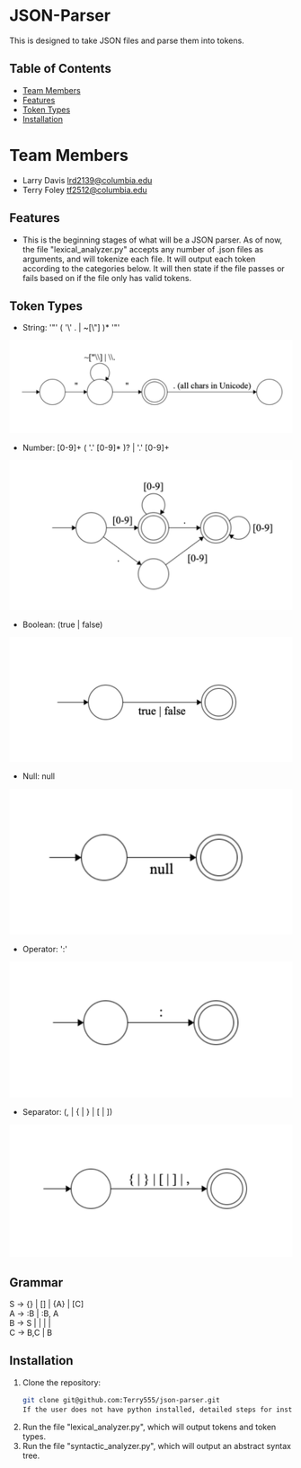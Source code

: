 # JSON-Parser

This is designed to take JSON files and parse them into tokens. 

## Table of Contents
- [Team Members](#teammembers)
- [Features](#features)
- [Token Types](#tokentypes)
- [Installation](#installation)

# Team Members

- Larry Davis lrd2139@columbia.edu
- Terry Foley tf2512@columbia.edu

## Features

- This is the beginning stages of what will be a JSON parser. As of now, the file "lexical_analyzer.py" accepts any number of .json files as arguments, and will tokenize each file. It will output each token according to the categories below. It will then state if the file passes or fails based on if the file only has valid tokens. 

## Token Types

- String: '"' ( '\\' . | ~[\\"] )* '"'

![Number](images/string.png)
  
- Number: [0-9]+ ( '.' [0-9]* )? | '.' [0-9]+
  
![Number](images/number.png)
  
- Boolean: (true | false)
  
![Boolean](images/boolean.png)
  
- Null: null
  
![Null](images/null.png)
  
- Operator: ':'
  
![Operator](images/operator.png)
  
- Separator: (\, | \{ | \} | \[ | \])
  
![Separator](images/separator.png)
  
<!-- Identifiers will become the keys in key/value pairs in JS and Python, which will likely have
their own set of rules (eg. not starting with a number), but for this initial step we will treat all Identifiers
as Strings -->
<!-- - Example Identifier: '"' (^[A-Za-z_$][A-Za-z0-9_$]*$)|(^['"][^'"]*['"]$) '"' -->

## Grammar

S → {} | [] | {A} | [C]<br>
A → <STRING>:B | <STRING>:B, A<br>
B → S | <STRING> | <NUMBER> | <BOOLEAN> | <NULL><br>
C → B,C | B


## Installation

1. Clone the repository:
   ```bash
   git clone git@github.com:Terry555/json-parser.git
   If the user does not have python installed, detailed steps for installation are included in the shell script file "run_script.sh". 
2. Run the file "lexical_analyzer.py", which will output tokens and token types. 
3. Run the file "syntactic_analyzer.py", which will output an abstract syntax tree. 
